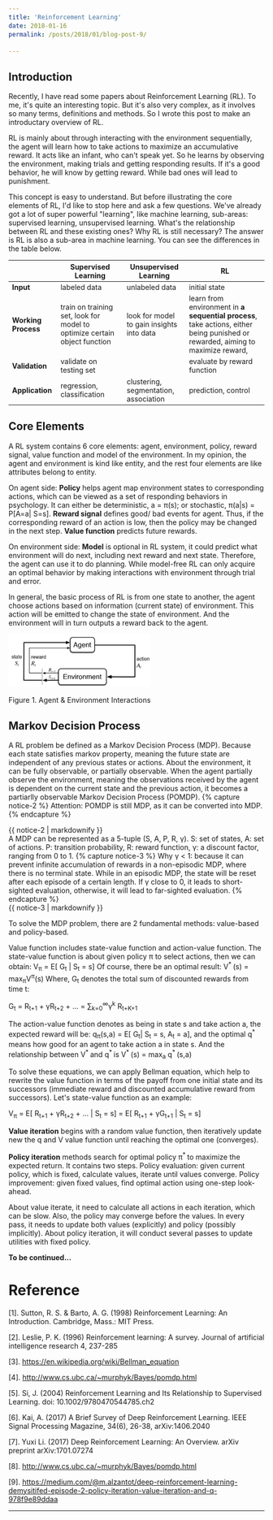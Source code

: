 ```yaml
---
title: 'Reinforcement Learning'
date: 2018-01-16
permalink: /posts/2018/01/blog-post-9/

---
```


## Introduction
Recently, I have read some papers about Reinforcement Learning (RL). To me, it's quite an interesting topic. But it's also very complex, as it involves so many terms, definitions and methods. So I wrote this post to make an introductary overview of RL. 

RL is mainly about through interacting with the environment sequentially, the agent will learn how to take actions to maximize an accumulative reward. It acts like an infant, who can't speak yet. So he learns by  observing the environment, making trials and getting responding results. If it's a good behavior, he will know by getting reward. While bad ones will lead to punishment. 

This concept is easy to understand. But before illustrating the core elements of RL, I'd like to stop here and ask a few questions. We've already got a lot of super powerful "learning", like machine learning, sub-areas: supervised learning, unsupervised learning. What's the relationship between RL and these existing ones? Why RL is still necessary? The answer is RL is also a sub-area in machine learning. You can see the differences in the table below.
 
|      | Supervised Learning | Unsupervised Learning    |         RL                     |
|----- |-------------------       | --------------------------| --------------------------------------- |
|**Input** | labeled data             | unlabeled data            | initial state           |
|**Working Process**| train on training set, look for model to optimize certain object function   | look for model to gain insights into data                 | learn from environment in **a sequential process**, take actions, either being punished or rewarded, aiming to maximize reward,             |
|**Validation**  | validate on testing set |             | evaluate by reward function                    |
|**Application** | regression, classification| clustering, segmentation, association| prediction, control|

## Core Elements
A RL system contains 6 core elements: agent, environment, policy, reward signal, value function and model of the environment. In my opinion, the agent and environment is kind like entity, and the rest four elements are like attributes belong to entity. 

On agent side: **Policy** helps agent map environment states to corresponding actions, which can be viewed as a set of responding behaviors in psychology. It can either be deterministic, a = π(s); or stochastic, π(a\|s) = P[A=a\| S=s]. **Reward signal** defines good/ bad events for agent. Thus, if the corresponding reward of an action is low, then the policy may be changed in the next step. **Value function** predicts future rewards. 

On environment side: **Model** is optional in RL system, it could predict what environment will do next, including next reward and next state. Therefore, the agent can use it to do planning. While model-free RL can only acquire an optimal behavior by making interactions with environment through trial and error.

In general, the basic process of RL is from one state to another, the agent choose actions based on information (current state) of environment. This action will be emitted to change the state of environment. And the environment will in turn outputs a reward back to the agent. 

<p float="left">
  <img src="/images/rl1.png" width="280" />
</p>
Figure 1. Agent & Environment Interactions

## Markov Decision Process
A RL problem be defined as a Markov Decision Process (MDP). Because each state satisfies markov property, meaning the future state are independent of any previous states or actions. About the environment, it can be fully observable, or partially observable. When the agent partially observe the environment, meaning the observations received by the agent is dependent on the current state and the previous action, it becomes a partiarlly observable Markov Decision Process (POMDP). 
{% capture notice-2 %}
Attention: POMDP is still MDP, as it can be converted into MDP.
{% endcapture %}
<div class="notice--warning">{{ notice-2 | markdownify }}</div>
A MDP can be represented as a 5-tuple (S, A, P, R, γ). S: set of states, A: set of actions. P: transition probability, R: reward function, γ: a discount factor, ranging from 0 to 1.
{% capture notice-3 %}
Why γ < 1: because it can prevent infinite accumulation of rewards in a non-episodic MDP, where there is no terminal state. While in an episodic MDP, the state will be reset after each episode of a certain length.
If γ close to 0, it leads to short-sighted evaluation, otherwise, it will lead to far-sighted evaluation.
{% endcapture %}
<div class="notice--info">{{ notice-3 | markdownify }}</div>

To solve the MDP problem, there are 2 fundamental methods: value-based and policy-based.

Value function includes state-value function and action-value function. The state-value function is about given policy π to select actions, then we can obtain: V<sub>π</sub> = E[ G<sub>t</sub> \| S<sub>t</sub> = s]
Of course, there be an optimal result: V<sup>* </sup>(s) = max<sub>π</sub>V<sup>π</sup>(s)
Where, G<sub>t</sub> denotes the total sum of discounted rewards from time t:

G<sub>t</sub> = R<sub>t+1</sub> + γR<sub>t+2</sub> + ... 
              = ∑<sub>k=0</sub><sup>∞</sup>γ<sup>k</sup> R<sub>t+K+1</sub>

The action-value function denotes as being in state s and take action a, the expected reward will be:
q<sub>π</sub>(s,a) = E[ G<sub>t</sub>| S<sub>t</sub> = s, A<sub>t</sub> = a], and the optimal q<sup>* </sup> means how good for an agent to take action a in state s. And the relationship between V<sup>* </sup> and q<sup>* </sup> is V<sup>* </sup>(s) = max<sub>a</sub> q<sup>* </sup>(s,a)

To solve these equations, we can apply Bellman equation, which help to rewrite the value function in terms of the payoff from one initial state and its successors (immediate reward and discounted accumulative reward from successors). Let's state-value function as an example:

V<sub>π</sub> = E[  R<sub>t+1</sub> + γR<sub>t+2</sub> + ... \| S<sub>t</sub> = s]
              = E[  R<sub>t+1</sub> + γG<sub>t+1</sub> \| S<sub>t</sub> = s]

**Value iteration** begins with a random value function, then iteratively update new the q and V value function until reaching the optimal one (converges). 

**Policy iteration** methods search for optimal policy π<sup>* </sup> to maximize the expected return. It contains two steps. Policy evaluation: given current policy, which is fixed, calculate values, iterate until values converge. Policy improvement: given fixed values, find optimal action using one-step look-ahead.

About value iterate, it need to calculate all actions in each iteration, which can be slow. Also, the policy may converge before the values. In every pass, it needs to update both values (explicitly) and policy (possibly implicitly). About policy iteration, it will conduct several passes to update utilities with fixed policy.

**To be continued...**

Reference
========
[1]. Sutton, R. S. & Barto, A. G. (1998) Reinforcement Learning: An Introduction. Cambridge, Mass.: MIT Press.

[2]. Leslie, P. K. (1996) Reinforcement learning: A survey. Journal of artificial intelligence research 4, 237-285

[3]. https://en.wikipedia.org/wiki/Bellman_equation

[4]. http://www.cs.ubc.ca/~murphyk/Bayes/pomdp.html

[5]. Si, J. (2004) Reinforcement Learning and Its Relationship to Supervised Learning. doi: 10.1002/9780470544785.ch2

[6]. Kai, A. (2017) A Brief Survey of Deep Reinforcement Learning. IEEE Signal Processing Magazine, 34(6), 26-38, arXiv:1406.2040

[7]. Yuxi Li. (2017) Deep Reinforcement Learning: An Overview. arXiv preprint arXiv:1701.07274

[8]. http://www.cs.ubc.ca/~murphyk/Bayes/pomdp.html

[9]. https://medium.com/@m.alzantot/deep-reinforcement-learning-demysitifed-episode-2-policy-iteration-value-iteration-and-q-978f9e89ddaa

------